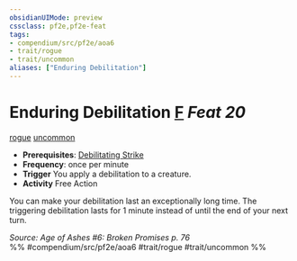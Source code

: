 ```yaml
---
obsidianUIMode: preview
cssclass: pf2e,pf2e-feat
tags:
- compendium/src/pf2e/aoa6
- trait/rogue
- trait/uncommon
aliases: ["Enduring Debilitation"]
---
```

# Enduring Debilitation  [F](/rules/core-rulebook/chapter-9-playing-the-game.md#Actions "Free Action") *Feat 20*  
[rogue](/rules/traits/rogue.md)  [uncommon](/rules/traits/uncommon.md)  

- **Prerequisites**: [Debilitating Strike](/rules/actions/debilitating-strike.md)
- **Frequency**: once per minute
- **Trigger** You apply a debilitation to a creature.
- **Activity** Free Action

You can make your debilitation last an exceptionally long time. The triggering debilitation lasts for 1 minute instead of until the end of your next turn.

*Source: Age of Ashes #6: Broken Promises p. 76*  
%% #compendium/src/pf2e/aoa6 #trait/rogue #trait/uncommon %%